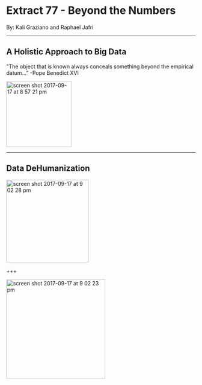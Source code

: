 # Extract 77 - Beyond the Numbers
  By: Kali Graziano and Raphael Jafri
  
  ---
  
  ## A Holistic Approach to Big Data
  
  "The object that is known always conceals something beyond the empirical datum..." -Pope Benedict XVI
  
  <img width="174" alt="screen shot 2017-09-17 at 8 57 21 pm" src="https://user-images.githubusercontent.com/31671465/30526594-15ffc5b4-9beb-11e7-8547-38e206ad8ea3.png">
  
  ---
  
  ## Data DeHumanization
  
  <img width="219" alt="screen shot 2017-09-17 at 9 02 28 pm" src="https://user-images.githubusercontent.com/31671465/30526622-99488f28-9beb-11e7-9097-42b8f29ac6f5.png">
  
  +++
  
  <img width="263" alt="screen shot 2017-09-17 at 9 02 23 pm" src="https://user-images.githubusercontent.com/31671465/30526623-9c1914ac-9beb-11e7-98a8-ebdba84b9901.png">
  
  
  
  
  
  
